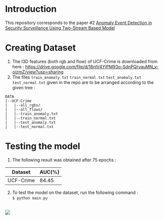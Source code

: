 # Introduction
This repository corresponds to the paper #2 
[Anomaly Event Detection in Security Surveillance Using Two-Stream Based Model](https://downloads.hindawi.com/journals/scn/2020/8876056.pdf)

# Creating Dataset
1. The I3D features (both rgb and flow) of UCF-Crime is downloaded from here : https://drive.google.com/file/d/18nlV4YjPM93o-SdnPQrvauMN_v-oizmZ/view?usp=sharing
2. The files `train_anomaly.txt` `train_normal.txt` `test_anomaly.txt` `test_normal.txt` given in the repo are to be arranged according to the given tree : 

```
DATA
|--UCF-Crime
|   |--all_rgbs/
|   |--all_flows/
|   |--train_anomaly.txt
|   |--train_normal.txt
|   |--test_anomaly.txt
|   |--test_normal.txt
```

# Testing the model
1. The following result was obtained after 75 epochs : 

| Dataset      | AUC(%)       |
| ------------ | ------------ | 
| UCF-Crime    |   84.45      |



2. To test the model on the dataset, run the following command : <br>
`$ python main.py` <br><br>

<img src="imgs/peta-test-res.jpg">

